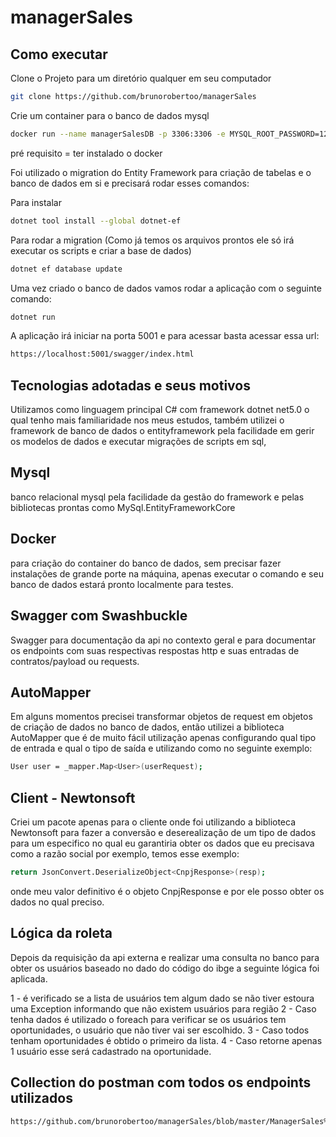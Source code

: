# managerSales

## Como executar
Clone o Projeto para um diretório qualquer em seu computador

```bash
git clone https://github.com/brunorobertoo/managerSales
```

Crie um container para o banco de dados mysql
```bash
docker run --name managerSalesDB -p 3306:3306 -e MYSQL_ROOT_PASSWORD=123456 -d mysql
```
pré requisito = ter instalado o docker

Foi utilizado o migration do Entity Framework para criação de tabelas e o banco de dados em si e precisará rodar esses comandos:

Para instalar
```bash
dotnet tool install --global dotnet-ef
```

Para rodar a migration (Como já temos os arquivos prontos ele só irá executar os scripts e criar a base de dados)
```bash
dotnet ef database update
```

Uma vez criado o banco de dados vamos rodar a aplicação com o seguinte comando:

```bash
dotnet run
```

A aplicação irá iniciar na porta 5001 e para acessar basta acessar essa url: 

```bash
https://localhost:5001/swagger/index.html
```
## Tecnologias adotadas e seus motivos

Utilizamos como linguagem principal C# com framework dotnet net5.0 o qual tenho mais familiaridade nos meus estudos,
também utilizei o framework de banco de dados o entityframework pela facilidade em gerir os modelos de dados e executar migrações de scripts em sql,

## Mysql

banco relacional mysql pela facilidade da gestão do framework e pelas bibliotecas prontas como MySql.EntityFrameworkCore

## Docker

para criação do container do banco de dados, sem precisar fazer instalações de grande porte na máquina, apenas executar o comando e seu banco de dados estará pronto localmente para testes.

## Swagger com Swashbuckle

Swagger para documentação da api no contexto geral e para documentar os endpoints com suas respectivas respostas http e suas entradas de contratos/payload ou requests.

## AutoMapper

Em alguns momentos precisei transformar objetos de request em objetos de criação de dados no banco de dados, então utilizei a biblioteca AutoMapper que é de muito fácil utilização 
apenas configurando qual tipo de entrada e qual o tipo de saída e utilizando como no seguinte exemplo:

```bash
User user = _mapper.Map<User>(userRequest);
```

## Client - Newtonsoft

Criei um pacote apenas para o cliente onde foi utilizando a biblioteca Newtonsoft para fazer a conversão e deserealização de um tipo de dados para um especifico 
no qual eu garantiria obter os dados que eu precisava como a razão social por exemplo, temos esse exemplo:

```bash
return JsonConvert.DeserializeObject<CnpjResponse>(resp);
```

onde meu valor definitivo é o objeto CnpjResponse e por ele posso obter os dados no qual preciso.

## Lógica da roleta

Depois da requisição da api externa e realizar uma consulta no banco para obter os usuários baseado no dado do código do ibge a seguinte lógica foi aplicada.

1 - é verificado se a lista de usuários tem algum dado se não tiver estoura uma Exception informando que não existem usuários para região
2 - Caso tenha dados é utilizado o foreach para verificar se os usuários tem oportunidades, o usuário que não tiver vai ser escolhido.
3 - Caso todos tenham oportunidades é obtido o primeiro da lista.
4 - Caso retorne apenas 1 usuário esse será cadastrado na oportunidade.

## Collection do postman com todos os endpoints utilizados

```bash
https://github.com/brunorobertoo/managerSales/blob/master/ManagerSales%20-%20Endpoints.postman_collection.json
```
